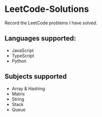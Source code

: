 # LeetCode-Solutions
Record the LeetCode problems I have solved.

## Languages supported:
* JavaScript
* TypeScript
* Python

## Subjects supported
* Array & Hashing
* Matrix
* String
* Stack
* Queue